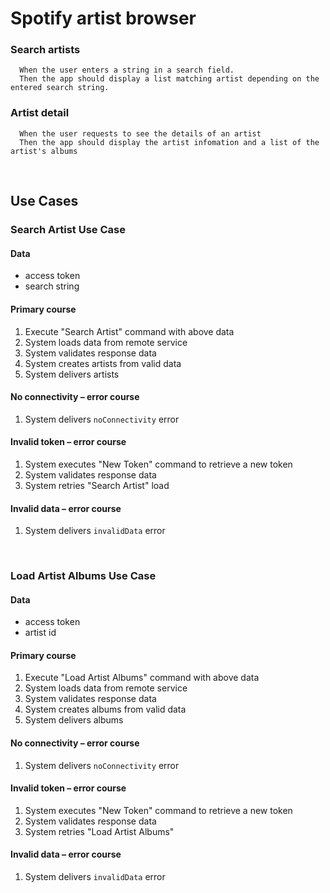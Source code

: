 # Spotify artist browser

### Search artists

```Given the user has connectivity.  
  When the user enters a string in a search field.  
  Then the app should display a list matching artist depending on the entered search string.
```  
  

### Artist detail

```Given the user has connectivity
  When the user requests to see the details of an artist 
  Then the app should display the artist infomation and a list of the artist's albums
```

<br/>

## Use Cases

### Search Artist Use Case

#### Data
- access token
- search string

#### Primary course
1. Execute "Search Artist" command with above data
2. System loads data from remote service
3. System validates response data
4. System creates artists from valid data
5. System delivers artists

#### No connectivity – error course
1. System delivers `noConnectivity` error

#### Invalid token – error course
1. System executes "New Token" command to retrieve a new token
2. System validates response data
3. System retries "Search Artist" load

#### Invalid data – error course
1. System delivers `invalidData` error
   
<br/>
   
### Load Artist Albums Use Case

#### Data
- access token
- artist id

#### Primary course
1. Execute "Load Artist Albums" command with above data
2. System loads data from remote service
3. System validates response data
4. System creates albums from valid data
5. System delivers albums

#### No connectivity – error course
1. System delivers `noConnectivity` error

#### Invalid token – error course
1. System executes "New Token" command to retrieve a new token
2. System validates response data
3. System retries "Load Artist Albums"

#### Invalid data – error course
1. System delivers `invalidData` error
